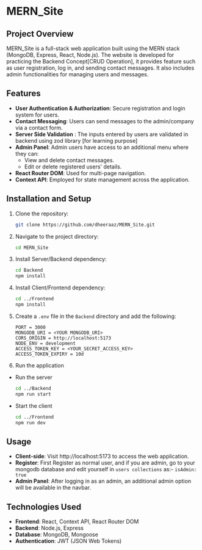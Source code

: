 # MERN_Site

## Project Overview
MERN_Site is a full-stack web application built using the MERN stack (MongoDB, Express, React, Node.js). The website is developed for practicing the Backend Concept[CRUD Operation], it provides feature such as user registration, log in, and sending contact messages. It also includes admin functionalities for managing users and messages.

## Features
- **User Authentication & Authorization**: Secure registration and login system for users.
- **Contact Messaging**: Users can send messages to the admin/company via a contact form.
- **Server Side Validation** : The inputs entered by users are validated in backend using zod library [for learning purpose]
- **Admin Panel**: Admin users have access to an additional menu where they can:
  - View and delete contact messages.
  - Edit or delete registered users' details.
- **React Router DOM**: Used for multi-page navigation.
- **Context API**: Employed for state management across the application.

## Installation and Setup
1. Clone the repository:
   ```bash
   git clone https://github.com/dheeraaz/MERN_Site.git
2. Navigate to the project directory:
   ```bash
   cd MERN_Site
3. Install Server/Backend dependency:
   ```bash  
   cd Backend
   npm install
4. Install Client/Frontend dependency:
   ```bash
   cd ../Frontend
   npm install
5. Create a `.env` file in the `Backend` directory and add the following:
   ```plaintext
   PORT = 3000
   MONGODB_URI = <YOUR MONGODB_URI>
   CORS_ORIGIN = http://localhost:5173
   NODE_ENV = development
   ACCESS_TOKEN_KEY = <YOUR_SECRET_ACCESS_KEY>
   ACCESS_TOKEN_EXPIRY = 10d
6. Run the application
- Run the server
   ```bash
   cd ../Backend
   npm run start
- Start the client
  ```bash
  cd ../Frontend
  npm run dev

## Usage
- **Client-side**: Visit http://localhost:5173 to access the web application.
- **Register**: First Register as normal user, and if you are admin, go to your mongodb database and edit yourself in `users collections` as:- `isAdmin: true` 
- **Admin Panel**: After logging in as an admin, an additional admin option will be available in the navbar.

## Technologies Used
- **Frontend**: React, Context API, React Router DOM
- **Backend**: Node.js, Express
- **Database**: MongoDB, Mongoose
- **Authentication**: JWT (JSON Web Tokens)
